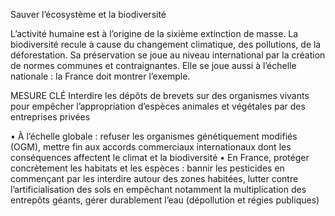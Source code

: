Sauver l’écosystème et la biodiversité

L’activité humaine est à l’origine de la sixième extinction de masse. La biodiversité recule à cause du changement climatique, des pollutions, de la déforestation. Sa préservation se joue au niveau international par la création de normes communes et contraignantes. Elle se joue aussi à l’échelle nationale : la France doit montrer l’exemple.

MESURE CLÉ
Interdire les dépôts de brevets sur des organismes vivants pour empêcher l’appropriation d’espèces animales et végétales par des entreprises privées

• À l’échelle globale : refuser les organismes génétiquement modifiés (OGM), mettre fin aux accords commerciaux internationaux dont les conséquences affectent le climat et la biodiversité
• En France, protéger concrètement les habitats et les espèces : bannir les pesticides en commençant par les interdire autour des zones habitées, lutter contre l’artificialisation des sols en empêchant notamment la multiplication des entrepôts géants, gérer durablement l’eau (dépollution et régies publiques)